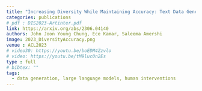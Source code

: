 ```yaml
---
title: "Increasing Diversity While Maintaining Accuracy: Text Data Generation with Large Language Models and Human Interventions"
categories: publications
# pdf : DIS2023-Artinter.pdf
link: https://arxiv.org/abs/2306.04140
authors: John Joon Young Chung, Ece Kamar, Saleema Amershi
image: 2023_DiversityAccuracy.png
venue : ACL2023
# video30: https://youtu.be/boEDM4Zzvlo
# video: https://youtu.be/tM9luc0n2Es
type : full
# bibtex: ""
tags:
  - data generation, large language models, human interventions
---
```

